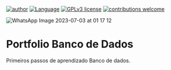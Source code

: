 [![author](https://img.shields.io/badge/Author-AdailsonAlves-blue.svg)](https://github.com/adaylson99) [![Language](https://img.shields.io/badge/Language-Postgre|SQL-green.svg)](https://www.postgresql.org/) [![GPLv3 license](https://img.shields.io/badge/License-GPLv3-red.svg)](http://perso.crans.org/besson/LICENSE.html) [![contributions welcome](https://img.shields.io/badge/Contributions-Welcome-brightgreen.svg?style=flat)](https://github.com/aasouzaconsult/Cientista-de-Dados)

![WhatsApp Image 2023-07-03 at 01 17 12](https://github.com/adaylson99/Teste_repositorio/assets/137455643/ee63dfaf-81d4-43a2-b888-e67ea50cd623)
# Portfolio Banco de Dados
Primeiros passos de aprendizado Banco de dados.
